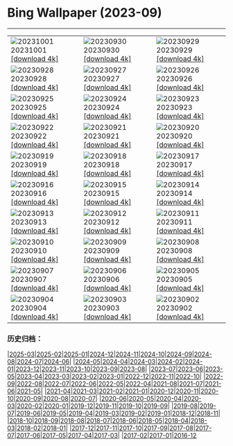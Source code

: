 # Bing Wallpaper (2023-09)
**************

<table><tr><td><img class="wallpaper" src="https://www.bing.com/th?id=OHR.ShenandoahFoliage_EN-US9719781431_1920x1080.jpg" alt="20231001"> 20231001 <a href="https://www.bing.com/th?id=OHR.ShenandoahFoliage_EN-US9719781431_UHD.jpg">[download 4k]</a></td><td><img class="wallpaper" src="https://www.bing.com/th?id=OHR.GuiyangMoon_EN-US2407385108_1920x1080.jpg" alt="20230930"> 20230930 <a href="https://www.bing.com/th?id=OHR.GuiyangMoon_EN-US2407385108_UHD.jpg">[download 4k]</a></td><td><img class="wallpaper" src="https://www.bing.com/th?id=OHR.MaritimeDay_EN-US2262770680_1920x1080.jpg" alt="20230929"> 20230929 <a href="https://www.bing.com/th?id=OHR.MaritimeDay_EN-US2262770680_UHD.jpg">[download 4k]</a></td></tr><tr><td><img class="wallpaper" src="https://www.bing.com/th?id=OHR.CapriKrupp_EN-US2044781395_1920x1080.jpg" alt="20230928"> 20230928 <a href="https://www.bing.com/th?id=OHR.CapriKrupp_EN-US2044781395_UHD.jpg">[download 4k]</a></td><td><img class="wallpaper" src="https://www.bing.com/th?id=OHR.VeniceSkatePark_EN-US1972530060_1920x1080.jpg" alt="20230927"> 20230927 <a href="https://www.bing.com/th?id=OHR.VeniceSkatePark_EN-US1972530060_UHD.jpg">[download 4k]</a></td><td><img class="wallpaper" src="https://www.bing.com/th?id=OHR.GlacierBayOtter_EN-US1818492105_1920x1080.jpg" alt="20230926"> 20230926 <a href="https://www.bing.com/th?id=OHR.GlacierBayOtter_EN-US1818492105_UHD.jpg">[download 4k]</a></td></tr><tr><td><img class="wallpaper" src="https://www.bing.com/th?id=OHR.FraserRiverBC_EN-US1696932265_1920x1080.jpg" alt="20230925"> 20230925 <a href="https://www.bing.com/th?id=OHR.FraserRiverBC_EN-US1696932265_UHD.jpg">[download 4k]</a></td><td><img class="wallpaper" src="https://www.bing.com/th?id=OHR.CottonwoodCanyon_EN-US1573845041_1920x1080.jpg" alt="20230924"> 20230924 <a href="https://www.bing.com/th?id=OHR.CottonwoodCanyon_EN-US1573845041_UHD.jpg">[download 4k]</a></td><td><img class="wallpaper" src="https://www.bing.com/th?id=OHR.ShamwariRhino_EN-US1414731584_1920x1080.jpg" alt="20230923"> 20230923 <a href="https://www.bing.com/th?id=OHR.ShamwariRhino_EN-US1414731584_UHD.jpg">[download 4k]</a></td></tr><tr><td><img class="wallpaper" src="https://www.bing.com/th?id=OHR.NobelNorway_EN-US3740897457_1920x1080.jpg" alt="20230922"> 20230922 <a href="https://www.bing.com/th?id=OHR.NobelNorway_EN-US3740897457_UHD.jpg">[download 4k]</a></td><td><img class="wallpaper" src="https://www.bing.com/th?id=OHR.ArkadiaPark_EN-US3604031201_1920x1080.jpg" alt="20230921"> 20230921 <a href="https://www.bing.com/th?id=OHR.ArkadiaPark_EN-US3604031201_UHD.jpg">[download 4k]</a></td><td><img class="wallpaper" src="https://www.bing.com/th?id=OHR.SplugenPass_EN-US5807017383_1920x1080.jpg" alt="20230920"> 20230920 <a href="https://www.bing.com/th?id=OHR.SplugenPass_EN-US5807017383_UHD.jpg">[download 4k]</a></td></tr><tr><td><img class="wallpaper" src="https://www.bing.com/th?id=OHR.MilkyWayPortugal_EN-US3289730564_1920x1080.jpg" alt="20230919"> 20230919 <a href="https://www.bing.com/th?id=OHR.MilkyWayPortugal_EN-US3289730564_UHD.jpg">[download 4k]</a></td><td><img class="wallpaper" src="https://www.bing.com/th?id=OHR.CubanTody_EN-US3083797062_1920x1080.jpg" alt="20230918"> 20230918 <a href="https://www.bing.com/th?id=OHR.CubanTody_EN-US3083797062_UHD.jpg">[download 4k]</a></td><td><img class="wallpaper" src="https://www.bing.com/th?id=OHR.OktoberfestWorkers_EN-US5478786117_1920x1080.jpg" alt="20230917"> 20230917 <a href="https://www.bing.com/th?id=OHR.OktoberfestWorkers_EN-US5478786117_UHD.jpg">[download 4k]</a></td></tr><tr><td><img class="wallpaper" src="https://www.bing.com/th?id=OHR.MissionRuins_EN-US2486545022_1920x1080.jpg" alt="20230916"> 20230916 <a href="https://www.bing.com/th?id=OHR.MissionRuins_EN-US2486545022_UHD.jpg">[download 4k]</a></td><td><img class="wallpaper" src="https://www.bing.com/th?id=OHR.MongoliaHorses_EN-US2400199558_1920x1080.jpg" alt="20230915"> 20230915 <a href="https://www.bing.com/th?id=OHR.MongoliaHorses_EN-US2400199558_UHD.jpg">[download 4k]</a></td><td><img class="wallpaper" src="https://www.bing.com/th?id=OHR.HemakutaHill_EN-US2233323383_1920x1080.jpg" alt="20230914"> 20230914 <a href="https://www.bing.com/th?id=OHR.HemakutaHill_EN-US2233323383_UHD.jpg">[download 4k]</a></td></tr><tr><td><img class="wallpaper" src="https://www.bing.com/th?id=OHR.NorthSeaStairs_EN-US2097672090_1920x1080.jpg" alt="20230913"> 20230913 <a href="https://www.bing.com/th?id=OHR.NorthSeaStairs_EN-US2097672090_UHD.jpg">[download 4k]</a></td><td><img class="wallpaper" src="https://www.bing.com/th?id=OHR.BridgeMemorial_EN-US1953692613_1920x1080.jpg" alt="20230912"> 20230912 <a href="https://www.bing.com/th?id=OHR.BridgeMemorial_EN-US1953692613_UHD.jpg">[download 4k]</a></td><td><img class="wallpaper" src="https://www.bing.com/th?id=OHR.WalrusSvalbard_EN-US1836032120_1920x1080.jpg" alt="20230911"> 20230911 <a href="https://www.bing.com/th?id=OHR.WalrusSvalbard_EN-US1836032120_UHD.jpg">[download 4k]</a></td></tr><tr><td><img class="wallpaper" src="https://www.bing.com/th?id=OHR.AyutthayaTemple_EN-US1726415748_1920x1080.jpg" alt="20230910"> 20230910 <a href="https://www.bing.com/th?id=OHR.AyutthayaTemple_EN-US1726415748_UHD.jpg">[download 4k]</a></td><td><img class="wallpaper" src="https://www.bing.com/th?id=OHR.BathCircus_EN-US1560951776_1920x1080.jpg" alt="20230909"> 20230909 <a href="https://www.bing.com/th?id=OHR.BathCircus_EN-US1560951776_UHD.jpg">[download 4k]</a></td><td><img class="wallpaper" src="https://www.bing.com/th?id=OHR.CamelsAbove_EN-US3904666620_1920x1080.jpg" alt="20230908"> 20230908 <a href="https://www.bing.com/th?id=OHR.CamelsAbove_EN-US3904666620_UHD.jpg">[download 4k]</a></td></tr><tr><td><img class="wallpaper" src="https://www.bing.com/th?id=OHR.CreteHarbor_EN-US3759550362_1920x1080.jpg" alt="20230907"> 20230907 <a href="https://www.bing.com/th?id=OHR.CreteHarbor_EN-US3759550362_UHD.jpg">[download 4k]</a></td><td><img class="wallpaper" src="https://www.bing.com/th?id=OHR.MountSegla_EN-US3570750349_1920x1080.jpg" alt="20230906"> 20230906 <a href="https://www.bing.com/th?id=OHR.MountSegla_EN-US3570750349_UHD.jpg">[download 4k]</a></td><td><img class="wallpaper" src="https://www.bing.com/th?id=OHR.LaborDayWorkers_EN-US3448430770_1920x1080.jpg" alt="20230905"> 20230905 <a href="https://www.bing.com/th?id=OHR.LaborDayWorkers_EN-US3448430770_UHD.jpg">[download 4k]</a></td></tr><tr><td><img class="wallpaper" src="https://www.bing.com/th?id=OHR.ManhattanAerial_EN-US3290111355_1920x1080.jpg" alt="20230904"> 20230904 <a href="https://www.bing.com/th?id=OHR.ManhattanAerial_EN-US3290111355_UHD.jpg">[download 4k]</a></td><td><img class="wallpaper" src="https://www.bing.com/th?id=OHR.TinyHummer_EN-US3171586787_1920x1080.jpg" alt="20230903"> 20230903 <a href="https://www.bing.com/th?id=OHR.TinyHummer_EN-US3171586787_UHD.jpg">[download 4k]</a></td><td><img class="wallpaper" src="https://www.bing.com/th?id=OHR.TurkeyTailMush_EN-US2958542405_1920x1080.jpg" alt="20230902"> 20230902 <a href="https://www.bing.com/th?id=OHR.TurkeyTailMush_EN-US2958542405_UHD.jpg">[download 4k]</a></td></tr></table>

### 历史归档：

|[2025-03](/../2025-03/2025-03.md)|[2025-02](/../2025-02/2025-02.md)|[2025-01](/../2025-01/2025-01.md)|[2024-12](/../2024-12/2024-12.md)|[2024-11](/../2024-11/2024-11.md)|[2024-10](/../2024-10/2024-10.md)|[2024-09](/../2024-09/2024-09.md)|[2024-08](/../2024-08/2024-08.md)|[2024-07](/../2024-07/2024-07.md)|[2024-06](/../2024-06/2024-06.md)|
|[2024-05](/../2024-05/2024-05.md)|[2024-04](/../2024-04/2024-04.md)|[2024-03](/../2024-03/2024-03.md)|[2024-02](/../2024-02/2024-02.md)|[2024-01](/../2024-01/2024-01.md)|[2023-12](/../2023-12/2023-12.md)|[2023-11](/../2023-11/2023-11.md)|[2023-10](/../2023-10/2023-10.md)|[2023-09](/2023-09.md)|[2023-08](/../2023-08/2023-08.md)|
|[2023-07](/../2023-07/2023-07.md)|[2023-06](/../2023-06/2023-06.md)|[2023-05](/../2023-05/2023-05.md)|[2023-04](/../2023-04/2023-04.md)|[2023-03](/../2023-03/2023-03.md)|[2023-02](/../2023-02/2023-02.md)|[2023-01](/../2023-01/2023-01.md)|[2022-12](/../2022-12/2022-12.md)|[2022-11](/../2022-11/2022-11.md)|[2022-10](/../2022-10/2022-10.md)|
|[2022-09](/../2022-09/2022-09.md)|[2022-08](/../2022-08/2022-08.md)|[2022-07](/../2022-07/2022-07.md)|[2022-06](/../2022-06/2022-06.md)|[2022-05](/../2022-05/2022-05.md)|[2022-04](/../2022-04/2022-04.md)|[2021-08](/../2021-08/2021-08.md)|[2021-07](/../2021-07/2021-07.md)|[2021-06](/../2021-06/2021-06.md)|[2021-05](/../2021-05/2021-05.md)|
|[2021-04](/../2021-04/2021-04.md)|[2021-03](/../2021-03/2021-03.md)|[2021-02](/../2021-02/2021-02.md)|[2021-01](/../2021-01/2021-01.md)|[2020-12](/../2020-12/2020-12.md)|[2020-11](/../2020-11/2020-11.md)|[2020-10](/../2020-10/2020-10.md)|[2020-09](/../2020-09/2020-09.md)|[2020-08](/../2020-08/2020-08.md)|[2020-07](/../2020-07/2020-07.md)|
|[2020-06](/../2020-06/2020-06.md)|[2020-05](/../2020-05/2020-05.md)|[2020-04](/../2020-04/2020-04.md)|[2020-03](/../2020-03/2020-03.md)|[2020-02](/../2020-02/2020-02.md)|[2020-01](/../2020-01/2020-01.md)|[2019-12](/../2019-12/2019-12.md)|[2019-11](/../2019-11/2019-11.md)|[2019-10](/../2019-10/2019-10.md)|[2019-09](/../2019-09/2019-09.md)|
|[2019-08](/../2019-08/2019-08.md)|[2019-07](/../2019-07/2019-07.md)|[2019-06](/../2019-06/2019-06.md)|[2019-05](/../2019-05/2019-05.md)|[2019-04](/../2019-04/2019-04.md)|[2019-03](/../2019-03/2019-03.md)|[2019-02](/../2019-02/2019-02.md)|[2019-01](/../2019-01/2019-01.md)|[2018-12](/../2018-12/2018-12.md)|[2018-11](/../2018-11/2018-11.md)|
|[2018-10](/../2018-10/2018-10.md)|[2018-09](/../2018-09/2018-09.md)|[2018-08](/../2018-08/2018-08.md)|[2018-07](/../2018-07/2018-07.md)|[2018-06](/../2018-06/2018-06.md)|[2018-05](/../2018-05/2018-05.md)|[2018-04](/../2018-04/2018-04.md)|[2018-03](/../2018-03/2018-03.md)|[2018-02](/../2018-02/2018-02.md)|[2018-01](/../2018-01/2018-01.md)|
|[2017-12](/../2017-12/2017-12.md)|[2017-11](/../2017-11/2017-11.md)|[2017-10](/../2017-10/2017-10.md)|[2017-09](/../2017-09/2017-09.md)|[2017-08](/../2017-08/2017-08.md)|[2017-07](/../2017-07/2017-07.md)|[2017-06](/../2017-06/2017-06.md)|[2017-05](/../2017-05/2017-05.md)|[2017-04](/../2017-04/2017-04.md)|[2017-03](/../2017-03/2017-03.md)|
|[2017-02](/../2017-02/2017-02.md)|[2017-01](/../2017-01/2017-01.md)|[2016-12](/../2016-12/2016-12.md)